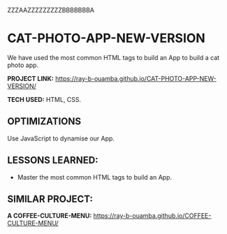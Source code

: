ZZZAAZZZZZZZZZBBBBBBBA
# CAT-PHOTO-APP-NEW-VERSION
We have used the most common HTML tags to build an App to build a cat photo app. 

**PROJECT LINK:** https://ray-b-ouamba.github.io/CAT-PHOTO-APP-NEW-VERSION/

**TECH USED:** HTML, CSS.

## OPTIMIZATIONS
Use JavaScript to dynamise our App. 

## LESSONS LEARNED:
* Master the most common HTML tags to build an App.

## SIMILAR PROJECT:

**A COFFEE-CULTURE-MENU:** https://ray-b-ouamba.github.io/COFFEE-CULTURE-MENU/








